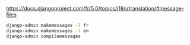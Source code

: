 https://docs.djangoproject.com/fr/5.0/topics/i18n/translation/#message-files

```bash
django-admin makemessages -l fr
django-admin makemessages -l en
django-admin compilemessages
```